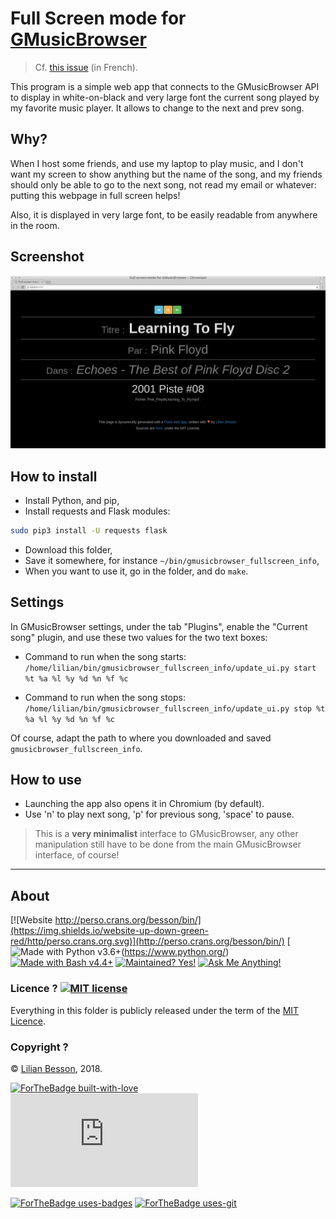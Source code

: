 # Full Screen mode for [GMusicBrowser](http://gmusicbrowser.org/)
> Cf. [this issue](https://bitbucket.org/lbesson/bin/issues/9/) (in French).

This program is a simple web app that connects to the GMusicBrowser API to display in white-on-black and very large font the current song played by my favorite music player.
It allows to change to the next and prev song.

## Why?
When I host some friends, and use my laptop to play music, and I don't want my screen to show anything but the name of the song, and my friends should only be able to go to the next song, not read my email or whatever: putting this webpage in full screen helps!

Also, it is displayed in very large font, to be easily readable from anywhere in the room.

## Screenshot
![screenshots/demo1.png](screenshots/demo1.png)

## How to install
- Install Python, and pip,
- Install requests and Flask modules:
```bash
sudo pip3 install -U requests flask
```
- Download this folder,
- Save it somewhere, for instance `~/bin/gmusicbrowser_fullscreen_info`,
- When you want to use it, go in the folder, and do `make`.

## Settings
In GMusicBrowser settings, under the tab "Plugins", enable the "Current song" plugin,
and use these two values for the two text boxes:

- Command to run when the song starts:
  `/home/lilian/bin/gmusicbrowser_fullscreen_info/update_ui.py start %t %a %l %y %d %n %f %c`

- Command to run when the song stops:
  `/home/lilian/bin/gmusicbrowser_fullscreen_info/update_ui.py stop %t %a %l %y %d %n %f %c`

Of course, adapt the path to where you downloaded and saved `gmusicbrowser_fullscreen_info`.

## How to use
- Launching the app also opens it in Chromium (by default).
- Use 'n' to play next song, 'p' for previous song, 'space' to pause.

> This is a **very minimalist** interface to GMusicBrowser, any other manipulation still have to be done from the main GMusicBrowser interface, of course!

---

## About
[![Website http://perso.crans.org/besson/bin/](https://img.shields.io/website-up-down-green-red/http/perso.crans.org.svg)](http://perso.crans.org/besson/bin/)
[![Made with Python v3.6+](https://img.shields.io/badge/Made%20with-Python-1f425f.svg)(https://www.python.org/)
[![Made with Bash v4.4+](https://img.shields.io/badge/Made%20with-GNU%20Bash-1f425f.svg)](https://www.gnu.org/software/bash/)
[![Maintained? Yes!](https://img.shields.io/badge/Maintained%3F-yes-green.svg)](https://bitbucket.org/lbesson/bin/commits/)
[![Ask Me Anything!](https://img.shields.io/badge/Ask%20me-anything-1abc9c.svg)](https://bitbucket.org/lbesson/ama)

### Licence ? [![MIT license](https://img.shields.io/badge/License-MIT-blue.svg)](https://lbesson.mit-license.org/)
Everything in this folder is publicly released under the term of the [MIT Licence](https://lbesson.mit-license.org/).

### Copyright ?
© [Lilian Besson](https://bitbucket.org/lbesson), 2018.

[![ForTheBadge built-with-love](http://ForTheBadge.com/images/badges/built-with-love.svg)](https://bitbucket.org/lbesson/bin/commits/)
[![Analytics](https://ga-beacon.appspot.com/UA-38514290-17/bitbucket.org/lbesson/bin/README.md?pixel)](https://bitbucket.org/lbesson/bin)

[![ForTheBadge uses-badges](http://ForTheBadge.com/images/badges/uses-badges.svg)](http://ForTheBadge.com)
[![ForTheBadge uses-git](http://ForTheBadge.com/images/badges/uses-git.svg)](https://bitbucket.org/lbesson)
